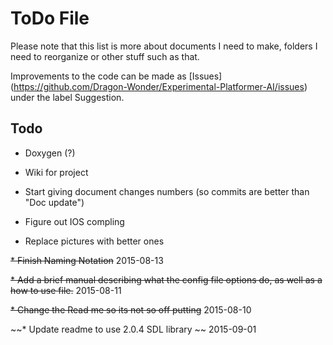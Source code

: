 # ToDo File

Please note that this list is more about documents I need to make, folders I need to reorganize or other stuff such as that.

Improvements to the code can be made as [Issues] (https://github.com/Dragon-Wonder/Experimental-Platformer-AI/issues) under the label Suggestion.

## Todo

* Doxygen (?)

* Wiki for project

* Start giving document changes numbers (so commits are better than "Doc update")

* Figure out IOS compling 

* Replace pictures with better ones

~~* Finish Naming Notation~~ 2015-08-13

~~* Add a brief manual describing what the config file options do, as well as a how to use file.~~ 2015-08-11

~~* Change the Read me so its not so off putting~~ 2015-08-10

~~* Update readme to use 2.0.4 SDL library ~~ 2015-09-01
